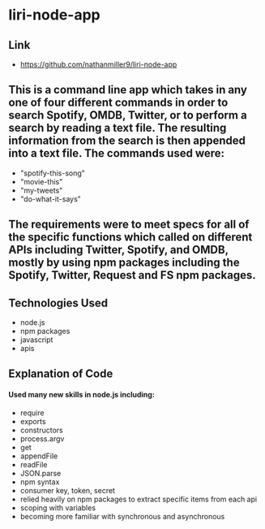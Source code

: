 # liri-node-app

## Link
- https://github.com/nathanmiller9/liri-node-app

## This is a command line app which takes in any one of four different commands in order to search Spotify, OMDB, Twitter, or to perform a search by reading a text file.  The resulting information from the search is then appended into a text file.  The commands used were: 
- "spotify-this-song"
- "movie-this"
- "my-tweets"
- "do-what-it-says"
  
## The requirements were to meet specs for all of the specific functions which called on different APIs including Twitter, Spotify, and OMDB, mostly by using npm packages including the Spotify, Twitter, Request and FS npm packages.

## Technologies Used
- node.js
- npm packages
- javascript
- apis

## Explanation of Code
#### Used many new skills in node.js including:
  - require
  - exports
  - constructors
  - process.argv
  - get
  - appendFile
  - readFile
  - JSON.parse
  - npm syntax
  - consumer key, token, secret
  - relied heavily on npm packages to extract specific items from each api
  - scoping with variables
  - becoming more familiar with synchronous and asynchronous
